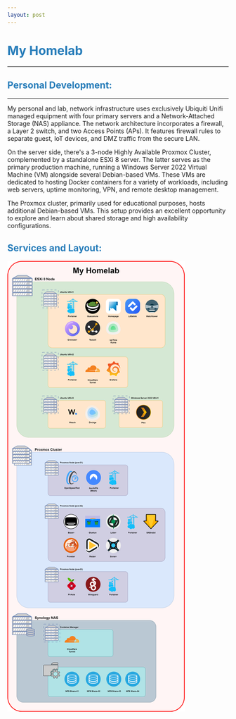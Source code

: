 ```yaml
---
layout: post
---
```


# <span style="color:#267CB9"> My Homelab </span>
------

## <span style="color:#267CB9"> Personal Development: </span>
-----

My personal and lab, network infrastructure uses exclusively Ubiquiti Unifi managed equipment with four primary servers and a Network-Attached Storage (NAS) appliance. The network architecture incorporates a firewall, a Layer 2 switch, and two Access Points (APs). It features firewall rules to separate guest, IoT devices, and DMZ traffic from the secure LAN. 

On the server side, there's a 3-node Highly Available Proxmox Cluster, complemented by a standalone ESXi 8 server. The latter serves as the primary production machine, running a Windows Server 2022 Virtual Machine (VM) alongside several Debian-based VMs. These VMs are dedicated to hosting Docker containers for a variety of workloads, including web servers, uptime monitoring, VPN, and remote desktop management. 

The Proxmox cluster, primarily used for educational purposes, hosts additional Debian-based VMs. This setup provides an excellent opportunity to explore and learn about shared storage and high availability configurations.

## <span style="color:#267CB9"> Services and Layout: </span>
![Homelab Diagram](./assets/img/Homelab-Diagram.png)

